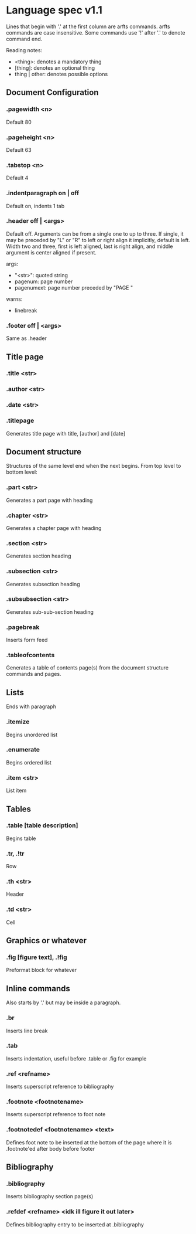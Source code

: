 # Language spec v1.1

Lines that begin with '.' at the first column are arfts commands.
arfts commands are case insensitive. Some commands use '!' after '.' to denote
command end.

Reading notes:
 - \<thing>: denotes a mandatory thing
 - [thing]: denotes an optional thing
 - thing | other: denotes possible options

## Document Configuration

### .pagewidth \<n>

Default 80

### .pageheight \<n>

Default 63

### .tabstop \<n>

Default 4

### .indentparagraph on | off

Default on, indents 1 tab

### .header off | \<args>

Default off. Arguments can be from a single one to up to three. If single,
it may be preceded by "L" or "R" to left or right align it implicitly, default
is left. Width two and three, first is left aligned, last is right align, and
middle argument is center aligned if present.

args:
 - "\<str>": quoted string
 - pagenum: page number
 - pagenumext: page number preceded by "PAGE "

warns:
 - linebreak

### .footer off | \<args>

Same as .header

## Title page

### .title \<str>

### .author \<str>

### .date \<str>

### .titlepage

Generates title page with title, [author] and [date]

## Document structure

Structures of the same level end when the next begins. From top level to
bottom level:

### .part \<str>

Generates a part page with heading

### .chapter \<str>

Generates a chapter page with heading

### .section \<str>

Generates section heading

### .subsection \<str>

Generates subsection heading

### .subsubsection \<str>

Generates sub-sub-section heading


### .pagebreak

Inserts form feed


### .tableofcontents

Generates a table of contents page(s) from the document structure commands and
pages.

## Lists

Ends with paragraph

### .itemize

Begins unordered list

### .enumerate

Begins ordered list

### .item \<str>

List item 

## Tables

### .table [table description]

Begins table

### .tr, .!tr

Row

### .th \<str>

Header

### .td \<str>

Cell

## Graphics or whatever

### .fig [figure text], .!fig

Preformat block for whatever

## Inline commands

Also starts by '.' but may be inside a paragraph.

### .br

Inserts line break

### .tab

Inserts indentation, useful before .table or .fig for example

### .ref \<refname>

Inserts superscript reference to bibliography

### .footnote \<footnotename>

Inserts superscript reference to foot note

### .footnotedef \<footnotename> \<text>

Defines foot note to be inserted at the bottom of the page where it is
.footnote'ed after body before footer

## Bibliography

### .bibliography

Inserts bibliography section page(s)

### .refdef \<refname> \<idk ill figure it out later>

Defines bibliography entry to be inserted at .bibliography

